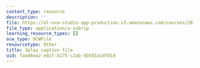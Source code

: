 ```yaml
---
content_type: resource
description: ''
file: https://ol-ocw-studio-app-production.s3.amazonaws.com/courses/20-219-becoming-the-next-bill-nye-writing-and-hosting-the-educational-show-january-iap-2015/faa46ea2e02fb175c2ab5b5d1a1df81d_VQi6t2NfWig.srt
file_type: application/x-subrip
learning_resource_types: []
ocw_type: OCWFile
resourcetype: Other
title: 3play caption file
uid: faa46ea2-e02f-b175-c2ab-5b5d1a1df81d
---
```

